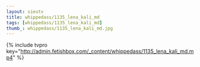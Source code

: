 ```yaml
--- 
layout: sieutv
title: whippedass/1135_lena_kali_md
tags: [whippedass/1135_lena_kali_md]
thumb_: whippedass/1135_lena_kali_md.jpg
---
```

{% include tvpro key="http://admin.fetishbox.com/_content/whippedass/1135_lena_kali_md.mp4" %} 
